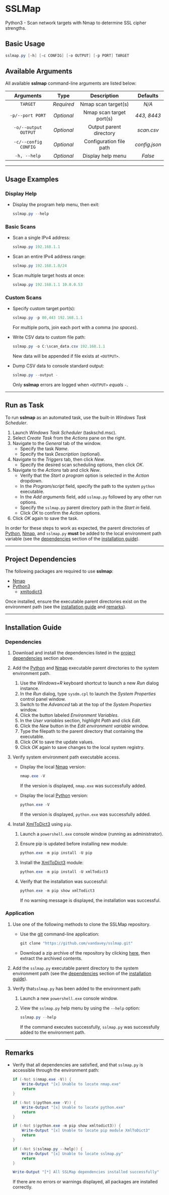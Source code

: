 # SSLMap

Python3 - Scan network targets with Nmap to determine SSL cipher strengths.

## Basic Usage

```powershell
sslmap.py [-h] [-c CONFIG] [-o OUTPUT] [-p PORT] TARGET
```

## Available Arguments

All available **sslmap** command-line arguments are listed below:

| Arguments            | Type       | Description              | Defaults      |
|:--------------------:|:----------:|:------------------------:|:-------------:|
| `TARGET`             | *Required* | Nmap scan target(s)      | *N/A*         |
| `-p/--port PORT`     | *Optional* | Nmap scan target port(s) | *443, 8443*   |
| `-o/--output OUTPUT` | *Optional* | Output parent directory  | *scan.csv*    |
| `-c/--config CONFIG` | *Optional* | Configuration file path  | *config.json* |
| `-h, --help`         | *Optional* | Display help menu        | *False*       |

***

## Usage Examples

[//]: # (TODO: update usage examples with new arguments)

### Display Help

* Display the program help menu, then exit:

    ````powershell
    sslmap.py --help
    ````

### Basic Scans

* Scan a single IPv4 address:

    ```powershell
    sslmap.py 192.168.1.1
    ```

* Scan an entire IPv4 address range:
  
    ```powershell
    sslmap.py 192.168.1.0/24
    ```

* Scan multiple target hosts at once:

    ```powershell
    sslmap.py 192.168.1.1 10.0.0.53
    ```

### Custom Scans

* Specify custom target port(s):

    ```powershell
    sslmap.py -p 80,443 192.168.1.1
    ```

    For multiple ports, join each port with a comma (*no spaces*).

* Write CSV data to custom file path:

    ```powershell
    sslmap.py -o C:\scan_data.csv 192.168.1.1
    ```

    New data will be appended if file exists at `<OUTPUT>`.

* Dump CSV data to console standard output:

    ```powershell
    sslmap.py --output -
    ```

    Only **sslmap** errors are logged when `<OUTPUT>` *equals* `-`.

***

## Run as Task

To run **sslmap** as an automated task, use the built-in *Windows Task Scheduler*.

1) Launch *Windows Task Scheduler* (taskschd.msc).
2) Select *Create Task* from the *Actions* pane on the right.
3) Navigate to the *General* tab of the window.
    * Specify the task *Name*.
    * Specify the task *Description* (optional).
4) Navigate to the *Triggers* tab, then click *New*.
    * Specify the desired scan scheduling options, then click *OK*.
5) Navigate to the *Actions* tab and click *New*.
    * Verify that the *Start a program* option is selected in the *Action* dropdown.
    * In the *Program/script* field, specify the path to the system `python` executable.
    * In the *Add arguments* field, add `sslmap.py` followed by any other run options.
    * Specify the `sslmap.py` parent directory path in the *Start in* field.
    * Click *OK* to confirm the *Action* options.
6) Click *OK* again to save the task.

In order for these steps to work as expected, the parent directories of
[Python](https://www.python.org/downloads/), [Nmap](https://nmap.org/download.html),
and `sslmap.py` **must** be added to the local environment path variable (see the
[dependencies](#dependencies) section of the [installation guide](#installation-guide)).  

***

## Project Dependencies

The following packages are required to use **sslmap**:

* [Nmap](https://nmap.org/download.html)
* [Python3](https://www.python.org/downloads/)
  * [xmltodict3](https://pypi.org/project/xmltodict3/)

Once installed, ensure the executable parent directories exist on the
environment path (see the [installation guide](#installation-guide) and
[remarks](#remarks)).

***

## Installation Guide

### Dependencies

1) Download and install the dependencies listed in the
   [project dependencies](#project-dependencies) section above.
2) Add the [Python](https://www.python.org/downloads/) and
   [Nmap](https://nmap.org/download.html) executable parent directories to the
   system environment path.
   1) Use the *Windows+R* keyboard shortcut to launch a new *Run* dialog instance.
   2) In the *Run* dialog, type `sysdm.cpl` to launch the *System Properties*
      control panel window.
   3) Switch to the *Advanced* tab at the top of the *System Properties* window.
   4) Click the button labeled *Environment Variables*.
   5) In the *User variables* section, highlight *Path* and click *Edit*.
   6) Click the *New* button in the *Edit environment variable* window.
   7) Type the filepath to the parent directory that containing the executable.
   8) Click *OK* to save the update values.
   9) Click *OK* again to save changes to the local system registry.

3) Verify system environment path executable access.
    * Display the local [Nmap](https://nmap.org/download.html) version:

         ```powershell
         nmap.exe -V
         ```

        If the version is displayed, `nmap.exe` was successfully added.

    * Display the local [Python](https://www.python.org/downloads/) version:

        ```powershell
        python.exe -V
        ```

        If the version is displayed, `python.exe` was successfully added.

4) Install [XmlToDict3](https://pypi.org/project/xmltodict3/) using `pip`.
    1) Launch a `powershell.exe` console window (running as administrator).
    2) Ensure pip is updated before installing new module:

        ```powershell
       python.exe -m pip install -U pip
        ```

    3) Install the [XmlToDict3](https://pypi.org/project/xmltodict3/) module:

        ```powershell
       python.exe -m pip install -U xmlTodict3
        ```

    4) Verify that the installation was successful:

        ```powershell
       python.exe -m pip show xmlTodict3
        ```

       If no warning message is displayed, the installation was successful.

### Application

1) Use one of the following methods to clone the SSLMap repository.
    * Use the [git](https://git-scm.com/downloads) command-line application:

        ```powershell
        git clone "https://github.com/vandavey/sslmap.git"
        ```

    * Download a zip archive of the repository by clicking
      [here](https://github.com/vandavey/sslmap/archive/master.zip),
      then extract the archived contents.

2) Add the `sslmap.py` executable parent directory to the system environment
   path (see the [dependencies](#dependencies) section of the
   [installation guide](#installation-guide)).

3) Verify that`sslmap.py` has been added to the environment path:
   1) Launch a new `powershell.exe` console window.
   2) View the `sslmap.py` help menu by using the `--help` option:

       ```powershell
       sslmap.py --help
       ```

       If the command executes successfully, `sslmap.py`
       was successfully added to the environment path.

***

## Remarks

[//]: # (TODO: mention troubleshooting & config file resets)

* Verify that all dependencies are satisfied, and that `sslmap.py`
  is accessible through the environment path:

    ```powershell
    if (-Not $(nmap.exe -V)) {
        Write-Output "[x] Unable to locate nmap.exe"
        return
    }

    if (-Not $(python.exe -V)) {
        Write-Output "[x] Unable to locate python.exe"
        return
    }

    if (-Not $(python.exe -m pip show xmltodict3)) {
        Write-Output "[x] Unable to locate pip module XmlToDict3"
        return
    }

    if (-Not $(sslmap.py --help)) {
        Write-Output "[x] Unable to locate sslmap.py"
        return
    }

    Write-Output "[*] All SSLMap dependencies installed successfully"
    ```

    If there are no errors or warnings displayed, all packages are
    installed correctly.
